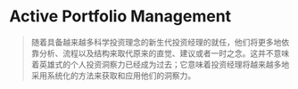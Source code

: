 # Active Portfolio Management

> 随着具备越来越多科学投资理念的新生代投资经理的就任，他们将更多地依靠分析、流程以及结构来取代原来的直觉、建议或者一时之念。这并不意味着英雄式的个人投资洞察力已经成为过去；它意味着投资经理将越来越多地采用系统化的方法来获取和应用他们的洞察力。
